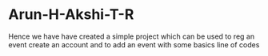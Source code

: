 # Arun-H-Akshi-T-R
Hence we have have created a simple project which can be used to reg an event create an account and to add an event with some basics line of codes
